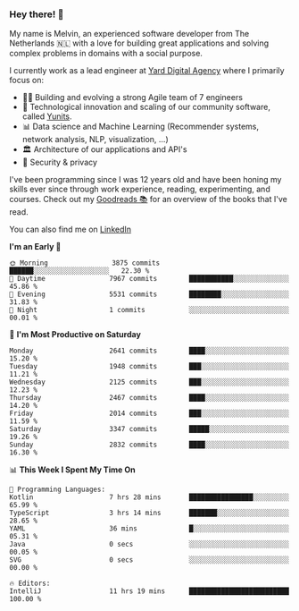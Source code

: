### Hey there! 👋

My name is Melvin, an experienced software developer from The Netherlands 🇳🇱 with a love for building great applications and solving complex problems in domains with a social purpose. 

I currently work as a lead engineer at [Yard Digital Agency](https://github.com/yardinternet) where I primarily focus on:

* 👏🏼 Building and evolving a strong Agile team of 7 engineers
* 🚀 Technological innovation and scaling of our community software, called [Yunits](https://www.yunits.com/).
* 📊 Data science and Machine Learning (Recommender systems, network analysis, NLP, visualization, ...)
* 🏛 Architecture of our applications and API's
* 🔐 Security & privacy

I've been programming since I was 12 years old and have been honing my skills ever since through work experience, reading, experimenting, and courses.
Check out my [Goodreads 📚](https://goodreads.com/melvinkoopmans) for an overview of the books that I've read. 

You can also find me on [LinkedIn](https://www.linkedin.com/in/melvinkoopmans)

<!--START_SECTION:waka-->
**I'm an Early 🐤** 

```text
🌞 Morning                3875 commits        ██████░░░░░░░░░░░░░░░░░░░   22.30 % 
🌆 Daytime                7967 commits        ███████████░░░░░░░░░░░░░░   45.86 % 
🌃 Evening                5531 commits        ████████░░░░░░░░░░░░░░░░░   31.83 % 
🌙 Night                  1 commits           ░░░░░░░░░░░░░░░░░░░░░░░░░   00.01 % 
```
📅 **I'm Most Productive on Saturday** 

```text
Monday                   2641 commits        ████░░░░░░░░░░░░░░░░░░░░░   15.20 % 
Tuesday                  1948 commits        ███░░░░░░░░░░░░░░░░░░░░░░   11.21 % 
Wednesday                2125 commits        ███░░░░░░░░░░░░░░░░░░░░░░   12.23 % 
Thursday                 2467 commits        ████░░░░░░░░░░░░░░░░░░░░░   14.20 % 
Friday                   2014 commits        ███░░░░░░░░░░░░░░░░░░░░░░   11.59 % 
Saturday                 3347 commits        █████░░░░░░░░░░░░░░░░░░░░   19.26 % 
Sunday                   2832 commits        ████░░░░░░░░░░░░░░░░░░░░░   16.30 % 
```


📊 **This Week I Spent My Time On** 

```text
💬 Programming Languages: 
Kotlin                   7 hrs 28 mins       ████████████████░░░░░░░░░   65.99 % 
TypeScript               3 hrs 14 mins       ███████░░░░░░░░░░░░░░░░░░   28.65 % 
YAML                     36 mins             █░░░░░░░░░░░░░░░░░░░░░░░░   05.31 % 
Java                     0 secs              ░░░░░░░░░░░░░░░░░░░░░░░░░   00.05 % 
SVG                      0 secs              ░░░░░░░░░░░░░░░░░░░░░░░░░   00.00 % 

🔥 Editors: 
IntelliJ                 11 hrs 19 mins      █████████████████████████   100.00 % 
```


<!--END_SECTION:waka-->
